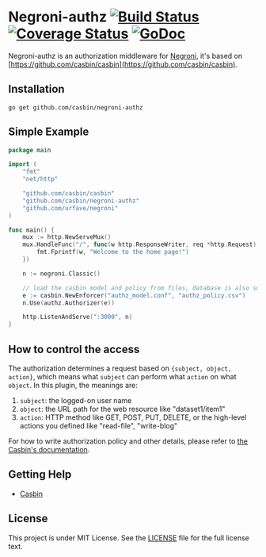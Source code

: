 Negroni-authz [![Build Status](https://travis-ci.org/casbin/negroni-authz.svg?branch=master)](https://travis-ci.org/casbin/negroni-authz) [![Coverage Status](https://coveralls.io/repos/github/casbin/negroni-authz/badge.svg?branch=master)](https://coveralls.io/github/casbin/negroni-authz?branch=master) [![GoDoc](https://godoc.org/github.com/casbin/negroni-authz?status.svg)](https://godoc.org/github.com/casbin/negroni-authz)
======

Negroni-authz is an authorization middleware for [Negroni](https://github.com/urfave/negroni), it's based on [https://github.com/casbin/casbin](https://github.com/casbin/casbin).

## Installation

    go get github.com/casbin/negroni-authz

## Simple Example

```go
package main

import (
    "fmt"
    "net/http"

    "github.com/casbin/casbin"
    "github.com/casbin/negroni-authz"
    "github.com/urfave/negroni"
)

func main() {
    mux := http.NewServeMux()
    mux.HandleFunc("/", func(w http.ResponseWriter, req *http.Request) {
        fmt.Fprintf(w, "Welcome to the home page!")
    })

    n := negroni.Classic()

    // load the casbin model and policy from files, database is also supported.
    e := casbin.NewEnforcer("authz_model.conf", "authz_policy.csv")
    n.Use(authz.Authorizer(e))

    http.ListenAndServe(":3000", n)
}
```

## How to control the access

The authorization determines a request based on ``{subject, object, action}``, which means what ``subject`` can perform what ``action`` on what ``object``. In this plugin, the meanings are:

1. ``subject``: the logged-on user name
2. ``object``: the URL path for the web resource like "dataset1/item1"
3. ``action``: HTTP method like GET, POST, PUT, DELETE, or the high-level actions you defined like "read-file", "write-blog"

For how to write authorization policy and other details, please refer to [the Casbin's documentation](https://github.com/casbin/casbin).

## Getting Help

- [Casbin](https://github.com/casbin/casbin)

## License

This project is under MIT License. See the [LICENSE](LICENSE) file for the full license text.
